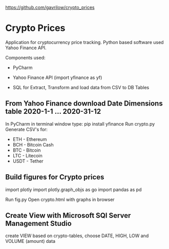 https://github.com/gavrilow/crypto_prices

# Crypto Prices

Application for cryptocurrency price tracking.
Python based software used Yahoo Finance API.

Components used:
- PyCharm
- Yahoo Finance API (import yfinance as yf)

- SQL for Extract, Transform and load data from CSV to DB Tables

## From Yahoo Finance download Date Dimensions table 2020-1-1 ... 2020-31-12

In PyCharm in terminal window type: 
pip install yfinance
Run crypto.py
Generate CSV's for:
- ETH - Ethereum
- BCH - Bitcoin Cash
- BTC - Bitcoin
- LTC - Litecoin
- USDT - Tether

## Build figures for Crypto prices

import plotly
import plotly.graph_objs as go
import pandas as pd

Run fig.py
Open crypto.html with graphs in browser

## Create View with Microsoft SQl Server Management Studio
create VIEW based on crypto-tables, choose DATE, HIGH, LOW and VOLUME (amount) data
